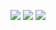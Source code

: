 ![](https://github-profile-summary-cards.vercel.app/api/cards/profile-details?username=Kurulko&theme=aura_dark&cache_seconds=86400&bust=1)
![](https://github-profile-summary-cards.vercel.app/api/cards/repos-per-language?username=Kurulko&theme=aura_dark&cache_seconds=86400&bust=2)
![](https://github-profile-summary-cards.vercel.app/api/cards/stats?username=Kurulko&theme=aura_dark&cache_seconds=86400&bust=3)
